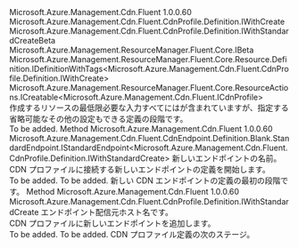 <Type Name="IWithStandardCreate" FullName="Microsoft.Azure.Management.Cdn.Fluent.CdnProfile.Definition.IWithStandardCreate">
  <TypeSignature Language="C#" Value="public interface IWithStandardCreate : Microsoft.Azure.Management.Cdn.Fluent.CdnProfile.Definition.IWithCreate, Microsoft.Azure.Management.Cdn.Fluent.CdnProfile.Definition.IWithStandardCreateBeta, Microsoft.Azure.Management.ResourceManager.Fluent.Core.IBeta, Microsoft.Azure.Management.ResourceManager.Fluent.Core.Resource.Definition.IDefinitionWithTags&lt;Microsoft.Azure.Management.Cdn.Fluent.CdnProfile.Definition.IWithCreate&gt;, Microsoft.Azure.Management.ResourceManager.Fluent.Core.ResourceActions.ICreatable&lt;Microsoft.Azure.Management.Cdn.Fluent.ICdnProfile&gt;" />
  <TypeSignature Language="ILAsm" Value=".class public interface auto ansi abstract IWithStandardCreate implements class Microsoft.Azure.Management.Cdn.Fluent.CdnProfile.Definition.IWithCreate, class Microsoft.Azure.Management.Cdn.Fluent.CdnProfile.Definition.IWithStandardCreateBeta, class Microsoft.Azure.Management.ResourceManager.Fluent.Core.IBeta, class Microsoft.Azure.Management.ResourceManager.Fluent.Core.Resource.Definition.IDefinitionWithTags`1&lt;class Microsoft.Azure.Management.Cdn.Fluent.CdnProfile.Definition.IWithCreate&gt;, class Microsoft.Azure.Management.ResourceManager.Fluent.Core.ResourceActions.ICreatable`1&lt;class Microsoft.Azure.Management.Cdn.Fluent.ICdnProfile&gt;, class Microsoft.Azure.Management.ResourceManager.Fluent.Core.ResourceActions.IIndexable" />
  <TypeSignature Language="DocId" Value="T:Microsoft.Azure.Management.Cdn.Fluent.CdnProfile.Definition.IWithStandardCreate" />
  <TypeSignature Language="VB.NET" Value="Public Interface IWithStandardCreate&#xA;Implements IBeta, ICreatable(Of ICdnProfile), IDefinitionWithTags(Of IWithCreate), IWithCreate, IWithStandardCreateBeta" />
  <TypeSignature Language="F#" Value="type IWithStandardCreate = interface&#xA;    interface IWithCreate&#xA;    interface ICreatable&lt;ICdnProfile&gt;&#xA;    interface IIndexable&#xA;    interface IDefinitionWithTags&lt;IWithCreate&gt;&#xA;    interface IWithStandardCreateBeta&#xA;    interface IBeta" />
  <AssemblyInfo>
    <AssemblyName>Microsoft.Azure.Management.Cdn.Fluent</AssemblyName>
    <AssemblyVersion>1.0.0.60</AssemblyVersion>
  </AssemblyInfo>
  <Interfaces>
    <Interface>
      <InterfaceName>Microsoft.Azure.Management.Cdn.Fluent.CdnProfile.Definition.IWithCreate</InterfaceName>
    </Interface>
    <Interface>
      <InterfaceName>Microsoft.Azure.Management.Cdn.Fluent.CdnProfile.Definition.IWithStandardCreateBeta</InterfaceName>
    </Interface>
    <Interface>
      <InterfaceName>Microsoft.Azure.Management.ResourceManager.Fluent.Core.IBeta</InterfaceName>
    </Interface>
    <Interface>
      <InterfaceName>Microsoft.Azure.Management.ResourceManager.Fluent.Core.Resource.Definition.IDefinitionWithTags&lt;Microsoft.Azure.Management.Cdn.Fluent.CdnProfile.Definition.IWithCreate&gt;</InterfaceName>
    </Interface>
    <Interface>
      <InterfaceName>Microsoft.Azure.Management.ResourceManager.Fluent.Core.ResourceActions.ICreatable&lt;Microsoft.Azure.Management.Cdn.Fluent.ICdnProfile&gt;</InterfaceName>
    </Interface>
  </Interfaces>
  <Docs>
    <summary>
            作成するリソースの最低限必要な入力すべてにはが含まれていますが、指定する省略可能なその他の設定もできる定義の段階です。
            </summary>
    <remarks>To be added.</remarks>
  </Docs>
  <Members>
    <Member MemberName="DefineNewEndpoint">
      <MemberSignature Language="C#" Value="public Microsoft.Azure.Management.Cdn.Fluent.CdnEndpoint.Definition.Blank.StandardEndpoint.IStandardEndpoint&lt;Microsoft.Azure.Management.Cdn.Fluent.CdnProfile.Definition.IWithStandardCreate&gt; DefineNewEndpoint (string name);" />
      <MemberSignature Language="ILAsm" Value=".method public hidebysig newslot virtual instance class Microsoft.Azure.Management.Cdn.Fluent.CdnEndpoint.Definition.Blank.StandardEndpoint.IStandardEndpoint`1&lt;class Microsoft.Azure.Management.Cdn.Fluent.CdnProfile.Definition.IWithStandardCreate&gt; DefineNewEndpoint(string name) cil managed" />
      <MemberSignature Language="DocId" Value="M:Microsoft.Azure.Management.Cdn.Fluent.CdnProfile.Definition.IWithStandardCreate.DefineNewEndpoint(System.String)" />
      <MemberSignature Language="VB.NET" Value="Public Function DefineNewEndpoint (name As String) As IStandardEndpoint(Of IWithStandardCreate)" />
      <MemberSignature Language="F#" Value="abstract member DefineNewEndpoint : string -&gt; Microsoft.Azure.Management.Cdn.Fluent.CdnEndpoint.Definition.Blank.StandardEndpoint.IStandardEndpoint&lt;Microsoft.Azure.Management.Cdn.Fluent.CdnProfile.Definition.IWithStandardCreate&gt;" Usage="iWithStandardCreate.DefineNewEndpoint name" />
      <MemberType>Method</MemberType>
      <AssemblyInfo>
        <AssemblyName>Microsoft.Azure.Management.Cdn.Fluent</AssemblyName>
        <AssemblyVersion>1.0.0.60</AssemblyVersion>
      </AssemblyInfo>
      <ReturnValue>
        <ReturnType>Microsoft.Azure.Management.Cdn.Fluent.CdnEndpoint.Definition.Blank.StandardEndpoint.IStandardEndpoint&lt;Microsoft.Azure.Management.Cdn.Fluent.CdnProfile.Definition.IWithStandardCreate&gt;</ReturnType>
      </ReturnValue>
      <Parameters>
        <Parameter Name="name" Type="System.String" />
      </Parameters>
      <Docs>
        <param name="name">新しいエンドポイントの名前。</param>
        <summary>
            CDN プロファイルに接続する新しいエンドポイントの定義を開始します。
            </summary>
        <returns>To be added.</returns>
        <remarks>To be added.</remarks>
        <return>新しい CDN エンドポイントの定義の最初の段階です。</return>
      </Docs>
    </Member>
    <Member MemberName="WithNewEndpoint">
      <MemberSignature Language="C#" Value="public Microsoft.Azure.Management.Cdn.Fluent.CdnProfile.Definition.IWithStandardCreate WithNewEndpoint (string endpointOriginHostname);" />
      <MemberSignature Language="ILAsm" Value=".method public hidebysig newslot virtual instance class Microsoft.Azure.Management.Cdn.Fluent.CdnProfile.Definition.IWithStandardCreate WithNewEndpoint(string endpointOriginHostname) cil managed" />
      <MemberSignature Language="DocId" Value="M:Microsoft.Azure.Management.Cdn.Fluent.CdnProfile.Definition.IWithStandardCreate.WithNewEndpoint(System.String)" />
      <MemberSignature Language="VB.NET" Value="Public Function WithNewEndpoint (endpointOriginHostname As String) As IWithStandardCreate" />
      <MemberSignature Language="F#" Value="abstract member WithNewEndpoint : string -&gt; Microsoft.Azure.Management.Cdn.Fluent.CdnProfile.Definition.IWithStandardCreate" Usage="iWithStandardCreate.WithNewEndpoint endpointOriginHostname" />
      <MemberType>Method</MemberType>
      <AssemblyInfo>
        <AssemblyName>Microsoft.Azure.Management.Cdn.Fluent</AssemblyName>
        <AssemblyVersion>1.0.0.60</AssemblyVersion>
      </AssemblyInfo>
      <ReturnValue>
        <ReturnType>Microsoft.Azure.Management.Cdn.Fluent.CdnProfile.Definition.IWithStandardCreate</ReturnType>
      </ReturnValue>
      <Parameters>
        <Parameter Name="endpointOriginHostname" Type="System.String" />
      </Parameters>
      <Docs>
        <param name="endpointOriginHostname">エンドポイント配信元ホスト名です。</param>
        <summary>
            CDN プロファイルに新しいエンドポイントを追加します。
            </summary>
        <returns>To be added.</returns>
        <remarks>To be added.</remarks>
        <return>CDN プロファイル定義の次のステージ。</return>
      </Docs>
    </Member>
  </Members>
</Type>